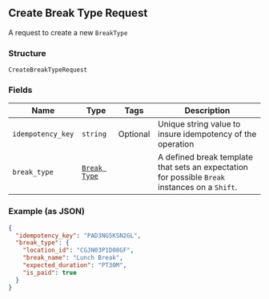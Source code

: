 ## Create Break Type Request

A request to create a new `BreakType`

### Structure

`CreateBreakTypeRequest`

### Fields

| Name | Type | Tags | Description |
|  --- | --- | --- | --- |
| `idempotency_key` | `string` | Optional | Unique string value to insure idempotency of the operation |
| `break_type` | [`Break Type`](/doc/models/break-type.md) |  | A defined break template that sets an expectation for possible `Break`<br>instances on a `Shift`. |

### Example (as JSON)

```json
{
  "idempotency_key": "PAD3NG5KSN2GL",
  "break_type": {
    "location_id": "CGJN03P1D08GF",
    "break_name": "Lunch Break",
    "expected_duration": "PT30M",
    "is_paid": true
  }
}
```

